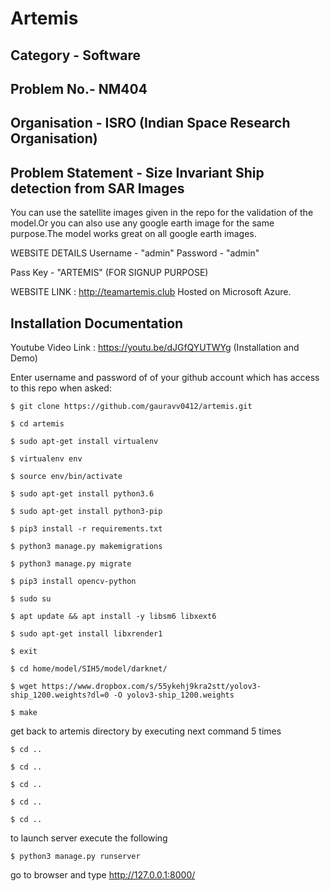 # Artemis
## Category - Software
## Problem No.- NM404
## Organisation - ISRO (Indian Space Research Organisation)
## Problem Statement - Size Invariant Ship detection from SAR Images

You can use the satellite images given in the repo for the validation of the model.Or you can also use any google earth image for the same purpose.The model works great on all google earth images.

WEBSITE DETAILS
Username - "admin"
Password - "admin"

Pass Key - "ARTEMIS" (FOR SIGNUP PURPOSE)

WEBSITE LINK : http://teamartemis.club
Hosted on Microsoft Azure.

## Installation Documentation
Youtube Video Link : https://youtu.be/dJGfQYUTWYg (Installation and Demo)

Enter username and password of of your github account which has access to this repo when asked:

	$ git clone https://github.com/gauravv0412/artemis.git

	$ cd artemis

	$ sudo apt-get install virtualenv

	$ virtualenv env

	$ source env/bin/activate

	$ sudo apt-get install python3.6

	$ sudo apt-get install python3-pip

	$ pip3 install -r requirements.txt

	$ python3 manage.py makemigrations

	$ python3 manage.py migrate

	$ pip3 install opencv-python

	$ sudo su

	$ apt update && apt install -y libsm6 libxext6

	$ sudo apt-get install libxrender1

	$ exit

	$ cd home/model/SIH5/model/darknet/

	$ wget https://www.dropbox.com/s/55ykehj9kra2stt/yolov3-ship_1200.weights?dl=0 -O yolov3-ship_1200.weights

	$ make

get back to artemis directory by executing next command 5 times

	$ cd ..

	$ cd ..

	$ cd ..

	$ cd ..

	$ cd ..

to launch server execute the following

	$ python3 manage.py runserver

go to browser and type http://127.0.0.1:8000/
